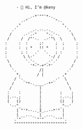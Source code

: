
         - 👋 Hi, I’m @keny

              _.-*'""'*-._                                        
           .-"            "-.
         ,"                  ",
       .'      _.-.--.-._      ',                                           
      /     .-'.-"    "-.'-.     \                                          
     /     /  /"'-.  .-'"\  \     \                                        
    :     :  :     ;:     ;  ;     ;                                       
    ;     :  ; *   !! *   :  ;     :
    ;      ; :   .'  '.   ; :      :
    :       \ \-'      '-/ /       ;
     \       '.'-_    _-'.'       /
      \        '*-"-+"-*'        /
       '.          /|          .'
         *,       / |        ,*
        / '-_            _-'  \
       /     "*-.____.-*"      \
      /            |            \
     :    :        |        ;    ;
     |.--.;        |        :.--.|
     (   ()        |        ()   )
      '--^_        |        _^--'
         | "'*--.._I_..--*'" |
         | __..._  | _..._   |
        .'"      `"'"     ''"'.
        """""""""""""""""""""""


<!---
kenyhenry/kenyhenry is a ✨ special ✨ repository because its `README.md` (this file) appears on your GitHub profile.
You can click the Preview link to take a look at your changes.
--->

